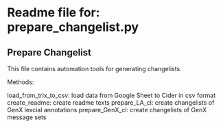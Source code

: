 # Readme file for: prepare_changelist.py

## Prepare Changelist

This file contains automation tools for generating changelists.

Methods:

load_from_trix_to_csv: load data from Google Sheet to Cider in csv format
create_readme: create readme texts
prepare_LA_cl: create changelists of GenX lexcial annotations
prepare_GenX_cl: create changelists of GenX message sets
